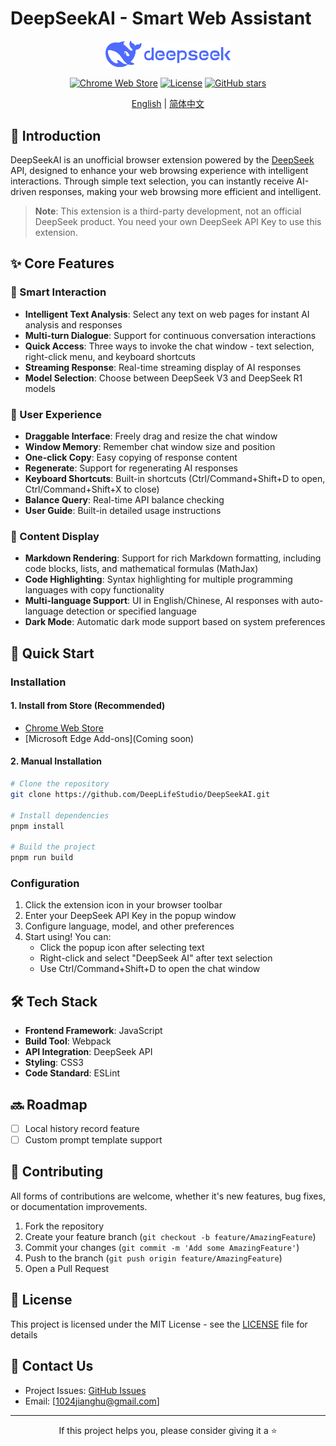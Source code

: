 # DeepSeekAI - Smart Web Assistant

<div align="center">

<img src="src/icons/logo.webp" alt="DeepSeekAI Logo" width="200" />

[![Chrome Web Store](https://img.shields.io/chrome-web-store/v/bjjobdlpgglckcmhgmmecijpfobmcpap)](https://chromewebstore.google.com/detail/bjjobdlpgglckcmhgmmecijpfobmcpap)
[![License](https://img.shields.io/github/license/DeepLifeStudio/DeepSeekAI)](LICENSE)
[![GitHub stars](https://img.shields.io/github/stars/DeepLifeStudio/DeepSeekAI)](https://github.com/DeepLifeStudio/DeepSeekAI/stargazers)

[English](README.md) | [简体中文](README.zh-CN.md)

</div>

## 📖 Introduction

DeepSeekAI is an unofficial browser extension powered by the [DeepSeek](https://deepseek.com) API, designed to enhance your web browsing experience with intelligent interactions. Through simple text selection, you can instantly receive AI-driven responses, making your web browsing more efficient and intelligent.

> **Note**: This extension is a third-party development, not an official DeepSeek product. You need your own DeepSeek API Key to use this extension.

## ✨ Core Features

### 🎯 Smart Interaction
- **Intelligent Text Analysis**: Select any text on web pages for instant AI analysis and responses
- **Multi-turn Dialogue**: Support for continuous conversation interactions
- **Quick Access**: Three ways to invoke the chat window - text selection, right-click menu, and keyboard shortcuts
- **Streaming Response**: Real-time streaming display of AI responses
- **Model Selection**: Choose between DeepSeek V3 and DeepSeek R1 models

### 💎 User Experience
- **Draggable Interface**: Freely drag and resize the chat window
- **Window Memory**: Remember chat window size and position
- **One-click Copy**: Easy copying of response content
- **Regenerate**: Support for regenerating AI responses
- **Keyboard Shortcuts**: Built-in shortcuts (Ctrl/Command+Shift+D to open, Ctrl/Command+Shift+X to close)
- **Balance Query**: Real-time API balance checking
- **User Guide**: Built-in detailed usage instructions

### 🎨 Content Display
- **Markdown Rendering**: Support for rich Markdown formatting, including code blocks, lists, and mathematical formulas (MathJax)
- **Code Highlighting**: Syntax highlighting for multiple programming languages with copy functionality
- **Multi-language Support**: UI in English/Chinese, AI responses with auto-language detection or specified language
- **Dark Mode**: Automatic dark mode support based on system preferences

## 🚀 Quick Start

### Installation

#### 1. Install from Store (Recommended)
- [Chrome Web Store](https://chromewebstore.google.com/detail/bjjobdlpgglckcmhgmmecijpfobmcpap)
- [Microsoft Edge Add-ons](Coming soon)

#### 2. Manual Installation
```bash
# Clone the repository
git clone https://github.com/DeepLifeStudio/DeepSeekAI.git

# Install dependencies
pnpm install

# Build the project
pnpm run build
```

### Configuration

1. Click the extension icon in your browser toolbar
2. Enter your DeepSeek API Key in the popup window
3. Configure language, model, and other preferences
4. Start using! You can:
   - Click the popup icon after selecting text
   - Right-click and select "DeepSeek AI" after text selection
   - Use Ctrl/Command+Shift+D to open the chat window

## 🛠️ Tech Stack

- **Frontend Framework**: JavaScript
- **Build Tool**: Webpack
- **API Integration**: DeepSeek API
- **Styling**: CSS3
- **Code Standard**: ESLint

## 🔜 Roadmap

- [ ] Local history record feature
- [ ] Custom prompt template support

## 🤝 Contributing

All forms of contributions are welcome, whether it's new features, bug fixes, or documentation improvements.

1. Fork the repository
2. Create your feature branch (`git checkout -b feature/AmazingFeature`)
3. Commit your changes (`git commit -m 'Add some AmazingFeature'`)
4. Push to the branch (`git push origin feature/AmazingFeature`)
5. Open a Pull Request

## 📄 License

This project is licensed under the MIT License - see the [LICENSE](LICENSE) file for details

## 📮 Contact Us

- Project Issues: [GitHub Issues](https://github.com/DeepLifeStudio/DeepSeekAI/issues)
- Email: [1024jianghu@gmail.com]

---

<div align="center">
If this project helps you, please consider giving it a ⭐️
</div>
